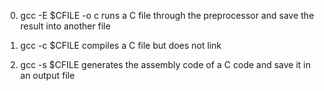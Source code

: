 0. gcc -E $CFILE -o c
runs a C file through the preprocessor and save the result into another file

1. gcc -c $CFILE
compiles a C file but does not link

2. gcc -s $CFILE
generates the assembly code of a C code and save it in an output file 

